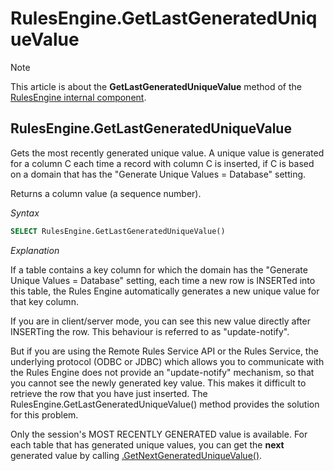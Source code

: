 # RulesEngine.GetLastGeneratedUniqueValue



> [!NOTE]
> This article is about the **GetLastGeneratedUniqueValue** method of the [RulesEngine internal component](/docs/Extensions/RulesEngine%20internal%20component).

## **RulesEngine.GetLastGeneratedUniqueValue**

Gets the most recently generated unique value. A unique value is generated for a column C each time a record with column C is inserted, if C is based on a domain that has the "Generate Unique Values = Database" setting.

Returns a column value (a sequence number).

*Syntax*

```sql
SELECT RulesEngine.GetLastGeneratedUniqueValue()
```

*Explanation*

If a table contains a key column for which the domain has the "Generate Unique Values = Database" setting, each time a new row is INSERTed into this table, the Rules Engine automatically generates a new unique value for that key column.

If you are in client/server mode, you can see this new value directly after INSERTing the row. This behaviour is referred to as "update-notify".

But if you are using the Remote Rules Service API or the Rules Service, the underlying protocol (ODBC or JDBC) which allows you to communicate with the Rules Engine does not provide an "update-notify" mechanism, so that you cannot see the newly generated key value. This makes it difficult to retrieve the row that you have just inserted. The RulesEngine.GetLastGeneratedUniqueValue() method provides the solution for this problem.

Only the session's MOST RECENTLY GENERATED value is available. For each table that has generated unique values, you can get the **next** generated value by calling [.GetNextGeneratedUniqueValue()](/docs/Extensions/Domain%20and%20table%20internal%20components/tableGetNextGeneratedUniqueValue.md).